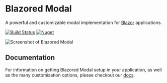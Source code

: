 # Blazored Modal

A powerful and customizable modal implementation for [Blazor](https://blazor.net) applications.

[![Build Status](https://github.com/Blazored/Modal/workflows/Build%20&%20Test%20Main/badge.svg)](https://github.com/Blazored/Modal/actions?query=workflow%3A%22Build+%26+Test+Main%22)
[![Nuget](https://img.shields.io/nuget/v/blazored.modal.svg)](https://www.nuget.org/packages/Blazored.Modal/)

![Screenshot of Blazored Modal](https://user-images.githubusercontent.com/6171719/205016381-79dd5c65-8090-4bac-91e9-b4aee6e246d6.png)

## Documentation
For information on getting Blazored Modal setup in your application, as well as the many customisation options, please checkout our [docs](https://blazored.github.io/Modal/).
